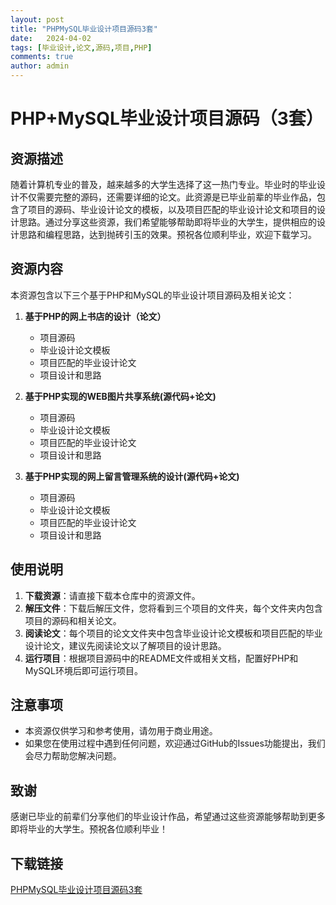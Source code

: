 ```yaml
---
layout: post
title: "PHPMySQL毕业设计项目源码3套"
date:   2024-04-02
tags: [毕业设计,论文,源码,项目,PHP]
comments: true
author: admin
---
```

# PHP+MySQL毕业设计项目源码（3套）

## 资源描述

随着计算机专业的普及，越来越多的大学生选择了这一热门专业。毕业时的毕业设计不仅需要完整的源码，还需要详细的论文。此资源是已毕业前辈的毕业作品，包含了项目的源码、毕业设计论文的模板，以及项目匹配的毕业设计论文和项目的设计思路。通过分享这些资源，我们希望能够帮助即将毕业的大学生，提供相应的设计思路和编程思路，达到抛砖引玉的效果。预祝各位顺利毕业，欢迎下载学习。

## 资源内容

本资源包含以下三个基于PHP和MySQL的毕业设计项目源码及相关论文：

1. **基于PHP的网上书店的设计（论文）**
   - 项目源码
   - 毕业设计论文模板
   - 项目匹配的毕业设计论文
   - 项目设计和思路

2. **基于PHP实现的WEB图片共享系统(源代码+论文)**
   - 项目源码
   - 毕业设计论文模板
   - 项目匹配的毕业设计论文
   - 项目设计和思路

3. **基于PHP实现的网上留言管理系统的设计(源代码+论文)**
   - 项目源码
   - 毕业设计论文模板
   - 项目匹配的毕业设计论文
   - 项目设计和思路

## 使用说明

1. **下载资源**：请直接下载本仓库中的资源文件。
2. **解压文件**：下载后解压文件，您将看到三个项目的文件夹，每个文件夹内包含项目的源码和相关论文。
3. **阅读论文**：每个项目的论文文件夹中包含毕业设计论文模板和项目匹配的毕业设计论文，建议先阅读论文以了解项目的设计思路。
4. **运行项目**：根据项目源码中的README文件或相关文档，配置好PHP和MySQL环境后即可运行项目。

## 注意事项

- 本资源仅供学习和参考使用，请勿用于商业用途。
- 如果您在使用过程中遇到任何问题，欢迎通过GitHub的Issues功能提出，我们会尽力帮助您解决问题。

## 致谢

感谢已毕业的前辈们分享他们的毕业设计作品，希望通过这些资源能够帮助到更多即将毕业的大学生。预祝各位顺利毕业！

## 下载链接

[PHPMySQL毕业设计项目源码3套](https://pan.quark.cn/s/1f84d741b354)